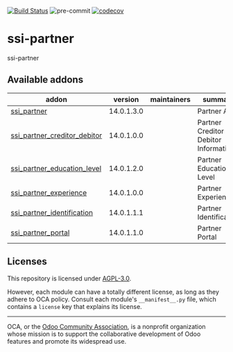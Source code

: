 [![Build Status](https://travis-ci.com/open-synergy/ssi-partner.svg?branch=14.0)](https://travis-ci.com/open-synergy/ssi-partner)
![pre-commit](https://github.com/open-synergy/ssi-partner/actions/workflows/pre-commit.yml/badge.svg)
[![codecov](https://codecov.io/gh/open-synergy/ssi-partner/branch/14.0/graph/badge.svg)](https://codecov.io/gh/open-synergy/ssi-partner)

<!-- /!\ do not modify above this line -->

# ssi-partner

ssi-partner

<!-- /!\ do not modify below this line -->

<!-- prettier-ignore-start -->

[//]: # (addons)

Available addons
----------------
addon | version | maintainers | summary
--- | --- | --- | ---
[ssi_partner](ssi_partner/) | 14.0.1.3.0 |  | Partner App
[ssi_partner_creditor_debitor](ssi_partner_creditor_debitor/) | 14.0.1.0.0 |  | Partner Creditor and Debitor Information
[ssi_partner_education_level](ssi_partner_education_level/) | 14.0.1.2.0 |  | Partner Education Level
[ssi_partner_experience](ssi_partner_experience/) | 14.0.1.0.0 |  | Partner Experience
[ssi_partner_identification](ssi_partner_identification/) | 14.0.1.1.1 |  | Partner Identification
[ssi_partner_portal](ssi_partner_portal/) | 14.0.1.1.0 |  | Partner Portal

[//]: # (end addons)

<!-- prettier-ignore-end -->

## Licenses

This repository is licensed under [AGPL-3.0](LICENSE).

However, each module can have a totally different license, as long as they adhere to OCA
policy. Consult each module's `__manifest__.py` file, which contains a `license` key
that explains its license.

----

OCA, or the [Odoo Community Association](http://odoo-community.org/), is a nonprofit
organization whose mission is to support the collaborative development of Odoo features
and promote its widespread use.
